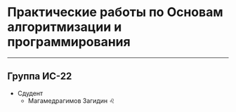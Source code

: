 # Практические работы по Основам алгоритмизации и программирования
---

## Группа ИС-22
+ Сдудент
    + Магамедрагимов Загидин :leo: